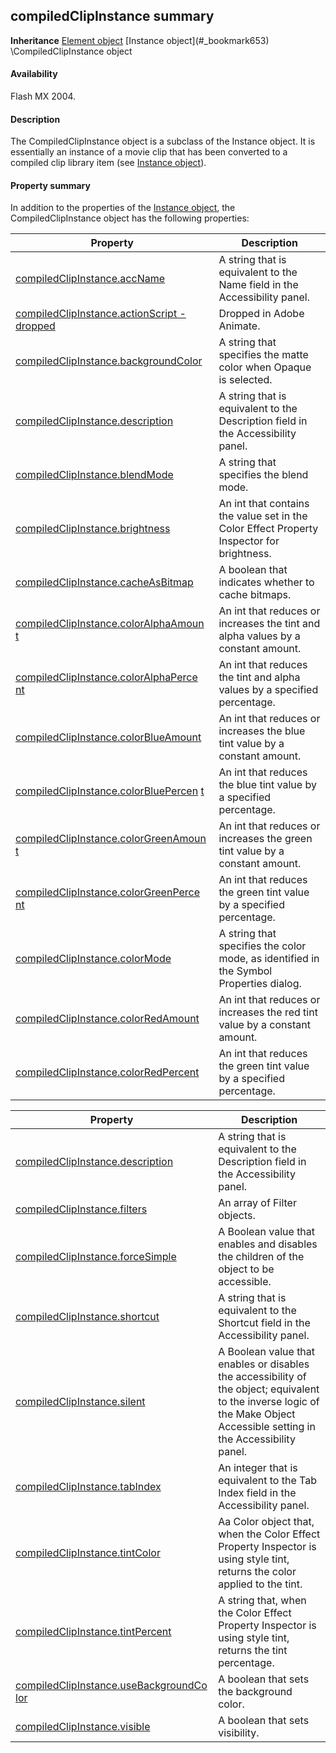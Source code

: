 ## compiledClipInstance summary

**Inheritance** [Element object](#_bookmark374) \[Instance object](#_bookmark653) \CompiledClipInstance object

#### Availability

Flash MX 2004.

#### Description

The CompiledClipInstance object is a subclass of the Instance object. It is essentially an instance of a movie clip that has been converted to a compiled clip library item (see [Instance object](#_bookmark653)).

#### Property summary

In addition to the properties of the [Instance object](#_bookmark653), the CompiledClipInstance object has the following properties:

| **Property**                                                                | **Description**                                                                           |
|-----------------------------------------------------------------------------|-------------------------------------------------------------------------------------------|
| [compiledClipInstance.accName](#compiledClipInstance.accName)               | A string that is equivalent to the Name field in the Accessibility panel.                 |
| [compiledClipInstance.actionScript -](#_bookmark70) [dropped](#_bookmark70) | Dropped in Adobe Animate.                                                                 |
| [compiledClipInstance.backgroundColor](#_bookmark71)                        | A string that specifies the matte color when Opaque is selected.                          |
| [compiledClipInstance.description](#_bookmark84)                            | A string that is equivalent to the Description field in the Accessibility panel.          |
| [compiledClipInstance.blendMode](#_bookmark72)                              | A string that specifies the blend mode.                                                   |
| [compiledClipInstance.brightness](#_bookmark73)                             | An int that contains the value set in the Color Effect Property Inspector for brightness. |
| [compiledClipInstance.cacheAsBitmap](#_bookmark74)                          | A boolean that indicates whether to cache bitmaps.                                        |
| [compiledClipInstance.colorAlphaAmoun](#_bookmark75) [t](#_bookmark75)      | An int that reduces or increases the tint and alpha values by a constant amount.          |
| [compiledClipInstance.colorAlphaPerce](#_bookmark76) [nt](#_bookmark76)     | An int that reduces the tint and alpha values by a specified percentage.                  |
| [compiledClipInstance.colorBlueAmount](#_bookmark77)                        | An int that reduces or increases the blue tint value by a constant amount.                |
| [compiledClipInstance.colorBluePercen](#_bookmark78) [t](#_bookmark78)      | An int that reduces the blue tint value by a specified percentage.                        |
| [compiledClipInstance.colorGreenAmoun](#_bookmark79) [t](#_bookmark79)      | An int that reduces or increases the green tint value by a constant amount.               |
| [compiledClipInstance.colorGreenPerce](#_bookmark80) [nt](#_bookmark80)     | An int that reduces the green tint value by a specified percentage.                       |
| [compiledClipInstance.colorMode](#_bookmark81)                              | A string that specifies the color mode, as identified in the Symbol Properties dialog.    |
| [compiledClipInstance.colorRedAmount](#_bookmark82)                         | An int that reduces or increases the red tint value by a constant amount.                 |
| [compiledClipInstance.colorRedPercent](#_bookmark83)                        | An int that reduces the green tint value by a specified percentage.                       |

| **Property**                                                             | **Description**                                                                                                                                                             |
|--------------------------------------------------------------------------|-----------------------------------------------------------------------------------------------------------------------------------------------------------------------------|
| [compiledClipInstance.description](#_bookmark84)                         | A string that is equivalent to the Description field in the Accessibility panel.                                                                                            |
| [compiledClipInstance.filters](#_bookmark85)                             | An array of Filter objects.                                                                                                                                                 |
| [compiledClipInstance.forceSimple](#_bookmark86)                         | A Boolean value that enables and disables the children of the object to be accessible.                                                                                      |
| [compiledClipInstance.shortcut](#_bookmark87)                            | A string that is equivalent to the Shortcut field in the Accessibility panel.                                                                                               |
| [compiledClipInstance.silent](#_bookmark88)                              | A Boolean value that enables or disables the accessibility of the object; equivalent to the inverse logic of the Make Object Accessible setting in the Accessibility panel. |
| [compiledClipInstance.tabIndex](#_bookmark89)                            | An integer that is equivalent to the Tab Index field in the Accessibility panel.                                                                                            |
| [compiledClipInstance.tintColor](#_bookmark90)                           | Aa Color object that, when the Color Effect Property Inspector is using style tint, returns the color applied to the tint.                                                  |
| [compiledClipInstance.tintPercent](#_bookmark91)                         | A string that, when the Color Effect Property Inspector is using style tint, returns the tint percentage.                                                                   |
| [compiledClipInstance.useBackgroundCo](#_bookmark92) [lor](#_bookmark92) | A boolean that sets the background color.                                                                                                                                   |
| [compiledClipInstance.visible](#_bookmark93)                             | A boolean that sets visibility.                                                                                                                                             |

<span id="compiledClipInstance.accName" class="anchor"></span>

